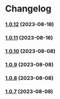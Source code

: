 #  Changelog

### [1.0.12](https://github.com/wing1874/vite-vue-cli-template/compare/v1.0.11...v1.0.12) (2023-08-18)

### [1.0.11](https://github.com/wing1874/vite-vue-cli-template/compare/v1.0.10...v1.0.11) (2023-08-16)

### [1.0.10](https://github.com/wing1874/vite-vue-cli-template/compare/v1.0.9...v1.0.10) (2023-08-08)

### [1.0.9](https://github.com/wing1874/vite-vue-cli-template/compare/v1.0.5...v1.0.9) (2023-08-08)

### [1.0.8](https://github.com/wing1874/vite-vue-cli-template/compare/v1.0.7...v1.0.8) (2023-08-08)

### [1.0.7](https://github.com/wing1874/vite-vue-cli-template/compare/v1.0.6...v1.0.7) (2023-08-08)
